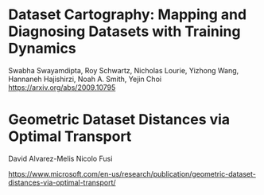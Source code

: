 
# Dataset Cartography: Mapping and Diagnosing Datasets with Training Dynamics

Swabha Swayamdipta, Roy Schwartz, Nicholas Lourie, Yizhong Wang, Hannaneh Hajishirzi, Noah A. Smith, Yejin Choi
https://arxiv.org/abs/2009.10795

# Geometric Dataset Distances via Optimal Transport

David Alvarez-Melis Nicolo Fusi

https://www.microsoft.com/en-us/research/publication/geometric-dataset-distances-via-optimal-transport/

